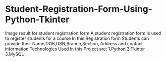 # Student-Registration-Form-Using-Python-Tkinter
 Image result for student registration form A student registration form is used to register students for a course
In this Registration form Students can provide their Name,DOB,USN,Branch,Section, Address and contact information
Technologies Used in this Project are:
1.Python
2.Tkinter
3.MySQL 
